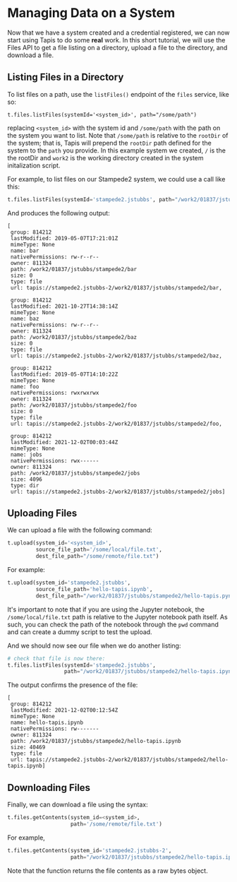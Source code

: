 # Managing Data on a System

Now that we have a system created and a credential registered, we can now start using Tapis
to do some **real** work. In this short tutorial, we will use the Files API to get a file
listing on a directory, upload a file to the directory, and download a file.

## Listing Files in a Directory
To list files on a path, use the `listFiles()` endpoint of the `files` service, like so:

```pythonx
t.files.listFiles(systemId='<system_id>', path="/some/path")
```
replacing `<system_id>` with the system id and `/some/path` with the path on the system
you want to list. Note that `/some/path` is relative to the `rootDir` of the system; that
is, Tapis will prepend the `rootDir` path defined for the system to the `path` you 
provide. In this example system we created, `/` is the the rootDir and `work2` is the working directory created in the system initalization script. 

For example, to list files on our Stampede2 system, we could use a call like this:
```python
t.files.listFiles(systemId='stampede2.jstubbs', path="/work2/01837/jstubbs/stampede2")
```
And produces the following output:
```
[ 
 group: 814212
 lastModified: 2019-05-07T17:21:01Z
 mimeType: None
 name: bar
 nativePermissions: rw-r--r--
 owner: 811324
 path: /work2/01837/jstubbs/stampede2/bar
 size: 0
 type: file
 url: tapis://stampede2.jstubbs-2/work2/01837/jstubbs/stampede2/bar,
 
 group: 814212
 lastModified: 2021-10-27T14:38:14Z
 mimeType: None
 name: baz
 nativePermissions: rw-r--r--
 owner: 811324
 path: /work2/01837/jstubbs/stampede2/baz
 size: 0
 type: file
 url: tapis://stampede2.jstubbs-2/work2/01837/jstubbs/stampede2/baz,
 
 group: 814212
 lastModified: 2019-05-07T14:10:22Z
 mimeType: None
 name: foo
 nativePermissions: rwxrwxrwx
 owner: 811324
 path: /work2/01837/jstubbs/stampede2/foo
 size: 0
 type: file
 url: tapis://stampede2.jstubbs-2/work2/01837/jstubbs/stampede2/foo,
 
 group: 814212
 lastModified: 2021-12-02T00:03:44Z
 mimeType: None
 name: jobs
 nativePermissions: rwx------
 owner: 811324
 path: /work2/01837/jstubbs/stampede2/jobs
 size: 4096
 type: dir
 url: tapis://stampede2.jstubbs-2/work2/01837/jstubbs/stampede2/jobs]
 ```

## Uploading Files
We can upload a file with the following command:
```python
t.upload(system_id='<system_id>', 
         source_file_path='/some/local/file.txt', 
         dest_file_path="/some/remote/file.txt")

```
For example:
```python
t.upload(system_id='stampede2.jstubbs', 
         source_file_path='hello-tapis.ipynb', 
         dest_file_path="/work2/01837/jstubbs/stampede2/hello-tapis.pynb")
```

It's important to note that if you are using the Jupyter notebook, the `/some/local/file.txt` path is relative to the Jupyter notebook path itself. As such, you can check the path of the notebook through the `pwd` command and can create a dummy script to test the upload.  


And we should now see our file when we do another listing:
```python
# check that file is now there:
t.files.listFiles(systemId='stampede2.jstubbs', 
                  path="/work2/01837/jstubbs/stampede2/hello-tapis.ipynb")
```
The output confirms the presence of the file:
```
[
 group: 814212
 lastModified: 2021-12-02T00:12:54Z
 mimeType: None
 name: hello-tapis.ipynb
 nativePermissions: rw-------
 owner: 811324
 path: /work2/01837/jstubbs/stampede2/hello-tapis.ipynb
 size: 40469
 type: file
 url: tapis://stampede2.jstubbs-2/work2/01837/jstubbs/stampede2/hello-tapis.ipynb]
 ```

## Downloading Files
Finally, we can download a file using the syntax:
```python
t.files.getContents(system_id=<system_id>, 
                    path='/some/remote/file.txt')
```

For example,
```python
t.files.getContents(system_id='stampede2.jstubbs-2', 
                    path="/work2/01837/jstubbs/stampede2/hello-tapis.ipynb")
```
Note that the function returns the file contents as a raw bytes object.
